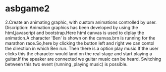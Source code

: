 # asbgame2
2.Create an animating graphic, with custom animations controlled by user.
Discription:
Animation graphics has been developed by using the html,javascript and bootstrap.Here html canvas is used to diplay the animation.A character 'Ben' is shown on the canvas.brn is running 
for the marathon race.So,here by clicking the button left and right we can contol the direction in which Ben run.
Then there is a option play music.If the user clicks this the character would land on the real stage and start playing a guitar.If the speaker are connected we guitar music can be heard.
Switching between this two event (running ,playing music) is possible.
